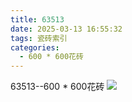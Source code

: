 ```yaml
---
title: 63513
date: 2025-03-13 16:55:32
tags: 瓷砖索引
categories:
  - 600 * 600花砖
---
```


63513--600 * 600花砖
![](/img/ceramic/600_600huazhuan/63513.jpg)